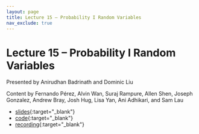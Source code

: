 ```yaml
---
layout: page
title: Lecture 15 – Probability I Random Variables
nav_exclude: true
---
```


# Lecture 15 – Probability I Random Variables

Presented by Anirudhan Badrinath and Dominic Liu

Content by Fernando Pérez, Alvin Wan, Suraj Rampure, Allen Shen, Joseph Gonzalez, Andrew Bray, Josh Hug, Lisa Yan, Ani Adhikari, and Sam Lau

- [slides](https://docs.google.com/presentation/d/1lfxlt6AuiOrBnngbMPbPt01LrGMMsheCYcyKKwpMKCo/edit?usp=sharing){:target="_blank"}
- [code](https://data100.datahub.berkeley.edu/hub/user-redirect/git-pull?repo=https%3A%2F%2Fgithub.com%2FDS-100%2Fsu22&branch=main&urlpath=lab%2Ftree%2Fsu22%2Flec%2Flec15%2Flec15.ipynb){:target="_blank"}
- [recording](https://bcourses.berkeley.edu/courses/1515881/external_tools/78985){:target="_blank"}

<!--
<table>
<colgroup>
<col style="width: 25%" />
<col style="width: 25%" />
<col style="width: 25%" />
</colgroup>
<thead>
<tr class="header">
<th></th>
<th>Video</th>
<th>Quick Check</th>
</tr>
</thead>
<tbody>
<tr>
<td><strong>15.1</strong> <br> CCAO Intro + Problem </td>
<td><iframe width="300" height="300" height src="https://www.youtube.com/embed/8iHMk-2QJUI" frameborder="0" allow="accelerometer; autoplay; encrypted-media; gyroscope; picture-in-picture" allowfullscreen></iframe></td>
<td><a href="https://forms.gle/6S9LBap6mgYYjztAA" target="\_blank">15.1</a></td>
</tr>
<tr>
<td><strong>15.2</strong> <br> The CCAO's Solution </td>
<td><iframe width="300" height="300" height src="https://www.youtube.com/embed/VrNSh5KFUoI" frameborder="0" allow="accelerometer; autoplay; encrypted-media; gyroscope; picture-in-picture" allowfullscreen></iframe></td>
<td><a href="https://forms.gle/sTMdBCXkP5jigjuo9" target="\_blank">15.2</a></td>
</tr>
<tr>
<td><strong>15.3</strong> <br>Key Takeaways</td>
<td><iframe width="300" height="300" height src="https://www.youtube.com/embed/pbTzdQfR8WQ" frameborder="0" allow="accelerometer; autoplay; encrypted-media; gyroscope; picture-in-picture" allowfullscreen></iframe></td>
<td><a href="https://forms.gle/4gqVvoHyzBsUMANs9" target="\_blank">15.3</a></td>
</tr>
<tr>
<td><strong>15.4</strong> <br>Lessons for Data Science Practice.</td>
<td><iframe width="300" height="500" height src="https://www.youtube.com/embed/PABk8IXQucs" frameborder="0" allow="accelerometer; autoplay; encrypted-media; gyroscope; picture-in-picture" allowfullscreen></iframe></td>
<td><a href="https://forms.gle/Rjr8VFQVK7rsbzLu8" target="\_blank">15.4</a></td>
</tr>
-->
